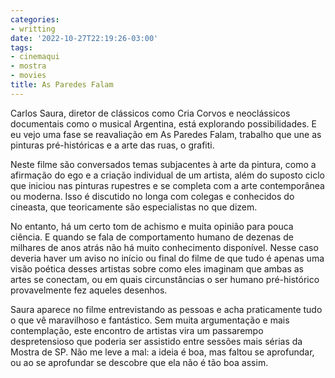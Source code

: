 ```yaml
---
categories:
- writting
date: '2022-10-27T22:19:26-03:00'
tags:
- cinemaqui
- mostra
- movies
title: As Paredes Falam
---
```


Carlos Saura, diretor de clássicos como Cria Corvos e neoclássicos documentais como o musical Argentina, está explorando possibilidades. E eu vejo uma fase se reavaliação em As Paredes Falam, trabalho que une as pinturas pré-históricas e a arte das ruas, o grafiti.

Neste filme são conversados temas subjacentes à arte da pintura, como a afirmação do ego e a criação individual de um artista, além do suposto ciclo que iniciou nas pinturas rupestres e se completa com a arte contemporânea ou moderna. Isso é discutido no longa com colegas e conhecidos do cineasta, que teoricamente são especialistas no que dizem.

No entanto, há um certo tom de achismo e muita opinião para pouca ciência. E quando se fala de comportamento humano de dezenas de milhares de anos atrás não há muito conhecimento disponível. Nesse caso deveria haver um aviso no início ou final do filme de que tudo é apenas uma visão poética desses artistas sobre como eles imaginam que ambas as artes se conectam, ou em quais circunstâncias o ser humano pré-histórico provavelmente fez aqueles desenhos.

Saura aparece no filme entrevistando as pessoas e acha praticamente tudo o que vê maravilhoso e fantástico. Sem muita argumentação e mais contemplação, este encontro de artistas vira um passarempo despretensioso que poderia ser assistido entre sessões mais sérias da Mostra de SP. Não me leve a mal: a ideia é boa, mas faltou se aprofundar, ou ao se aprofundar se descobre que ela não é tão boa assim.